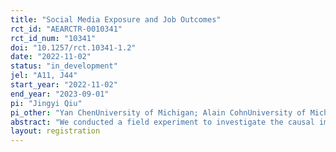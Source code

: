 ```yaml
---
title: "Social Media Exposure and Job Outcomes"
rct_id: "AEARCTR-0010341"
rct_id_num: "10341"
doi: "10.1257/rct.10341-1.2"
date: "2022-11-02"
status: "in_development"
jel: "A11, J44"
start_year: "2022-11-02"
end_year: "2023-09-01"
pi: "Jingyi Qiu"
pi_other: "Yan ChenUniversity of Michigan; Alain CohnUniversity of Michigan; Alvin RothStanford University"
abstract: "We conducted a field experiment to investigate the causal impact of social media promotion on job market outcomes for Economics job market candidates (JMCs), with a particular focus on under-represented groups such as women, racial and ethnic minorities, and the LGBTQ+ community. We asked economist "influencers" with more than 4,500 followers on Twitter to quote-tweet a random subset of job market paper tweets on Econ Job Helper. We will subsequently measure the impact of this intervention on job market outcomes. Preliminary analysis reveals an increase in the visibility of job market papers for the treatment group, as their tweets receive higher numbers of likes, retweets, and URL clicks. Currently, job market outcomes are being collected to further analyze whether social media promotion can help JMCs receive more job interviews, fly-outs, and job offers. The results of this study will enhance our understanding of the efficacy of social media promotion in influencing job market outcomes for junior scholars, especially for those from under-represented groups in the academic job market."
layout: registration
---
```


